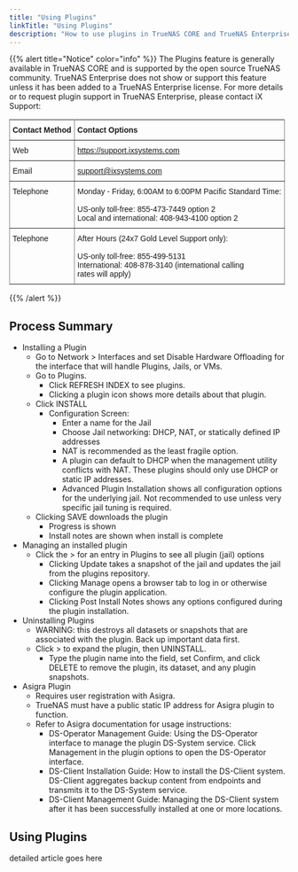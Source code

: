 ```yaml
---
title: "Using Plugins"
linkTitle: "Using Plugins"
description: "How to use plugins in TrueNAS CORE and TrueNAS Enterprise"
---
```


{{% alert title="Notice" color="info" %}}
The Plugins feature is generally available in TrueNAS CORE and is supported by the open source TrueNAS community.
TrueNAS Enterprise does not show or support this feature unless it has been added to a TrueNAS Enterprise license.
For more details or to request plugin support in TrueNAS Enterprise, please contact iX Support:

<style type="text/css">
.tg  {border-collapse:collapse;border-spacing:0;}
.tg td{font-family:Arial, sans-serif;font-size:14px;padding:10px 5px;border-style:solid;border-width:1px;overflow:hidden;word-break:normal;border-color:black;}
.tg th{font-family:Arial, sans-serif;font-size:14px;font-weight:normal;padding:10px 5px;border-style:solid;border-width:1px;overflow:hidden;word-break:normal;border-color:black;}
.tg .tg-0pky{border-color:inherit;text-align:left;vertical-align:top}
</style>
<table class="tg">
  <tr>
    <th class="tg-0pky"><b>Contact Method</b></th>
    <th class="tg-0pky"><b>Contact Options</b></th>
  </tr>
  <tr>
    <td class="tg-0pky">Web</td>
    <td class="tg-0pky"><a href="https://support.ixsystems.com" target="_blank">https://support.ixsystems.com</a></td>
  </tr>
  <tr>
    <td class="tg-0pky">Email</td>
    <td class="tg-0pky"><a href="mailto://support.ixsystems.com" target="_blank">support@ixsystems.com</a></td>
  </tr>
  <tr>
    <td class="tg-0pky">Telephone</td>
    <td class="tg-0pky">Monday - Friday, 6:00AM to 6:00PM Pacific Standard Time:<br><br>US-only toll-free: 855-473-7449 option 2<br>Local and international: 408-943-4100 option 2<br></td>
  </tr>
  <tr>
    <td class="tg-0pky">Telephone</td>
    <td class="tg-0pky">After Hours (24x7 Gold Level Support only):<br><br>US-only toll-free: 855-499-5131<br>International: 408-878-3140 (international calling<br>rates will apply)<br></td>
  </tr>
</table>

{{% /alert %}}

## Process Summary

* Installing a Plugin
  * Go to Network > Interfaces and set Disable Hardware Offloading for the interface that will handle Plugins, Jails, or VMs.
  * Go to Plugins.
    * Click REFRESH INDEX to see plugins.
    * Clicking a plugin icon shows more details about that plugin.
  * Click INSTALL
    * Configuration Screen:
      * Enter a name for the Jail
      * Choose Jail networking: DHCP, NAT, or statically defined IP addresses
      * NAT is recommended as the least fragile option.
      * A plugin can default to DHCP when the management utility conflicts with NAT. These plugins should only use DHCP or static IP addresses.
      * Advanced Plugin Installation shows all configuration options for the underlying jail. Not recommended to use unless very specific jail tuning is required.
  * Clicking SAVE downloads the plugin
    * Progress is shown
    * Install notes are shown when install is complete
* Managing an installed plugin
  * Click the > for an entry in Plugins to see all plugin (jail) options
    * Clicking Update takes a snapshot of the jail and updates the jail from the plugins repository.
    * Clicking Manage opens a browser tab to log in or otherwise configure the plugin application.
    * Clicking Post Install Notes shows any options configured during the plugin installation.
* Uninstalling Plugins
  * WARNING: this destroys all datasets or snapshots that are associated with the plugin. Back up important data first.
  * Click > to expand the plugin, then UNINSTALL.
    * Type the plugin name into the field, set Confirm, and click DELETE to remove the plugin, its dataset, and any plugin snapshots.
* Asigra Plugin
  * Requires user registration with Asigra.
  * TrueNAS must have a public static IP address for Asigra plugin to function.
  * Refer to Asigra documentation for usage instructions:
    * DS-Operator Management Guide: Using the DS-Operator interface to manage the plugin DS-System service. Click Management in the plugin options to open the DS-Operator interface.
    * DS-Client Installation Guide: How to install the DS-Client system. DS-Client aggregates backup content from endpoints and transmits it to the DS-System service.
    * DS-Client Management Guide: Managing the DS-Client system after it has been successfully installed at one or more locations.

## Using Plugins

detailed article goes here
